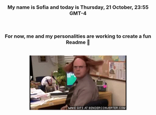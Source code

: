 


<div align="center">
<h3 >My name is Sofia and today is Thursday, 21 October, 23:55 GMT-4</h3><br>
<h3 >For now, me and my personalities are working to create a fun Readme 👋
</h3><br>
<img src='img/dwight.gif' alt='working...'/>
</div>
